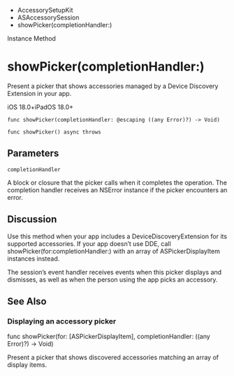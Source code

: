 

- AccessorySetupKit
- ASAccessorySession
-  showPicker(completionHandler:) 

Instance Method

# showPicker(completionHandler:)

Present a picker that shows accessories managed by a Device Discovery Extension in your app.

iOS 18.0+iPadOS 18.0+

``` source
func showPicker(completionHandler: @escaping ((any Error)?) -> Void)
```

``` source
func showPicker() async throws
```

## Parameters 

`completionHandler`  

A block or closure that the picker calls when it completes the operation. The completion handler receives an NSError instance if the picker encounters an error.

## Discussion

Use this method when your app includes a DeviceDiscoveryExtension for its supported accessories. If your app doesn’t use DDE, call showPicker(for:completionHandler:) with an array of ASPickerDisplayItem instances instead.

The session’s event handler receives events when this picker displays and dismisses, as well as when the person using the app picks an accessory.

## See Also

### Displaying an accessory picker

func showPicker(for: [ASPickerDisplayItem], completionHandler: ((any Error)?) -> Void)

Present a picker that shows discovered accessories matching an array of display items.

